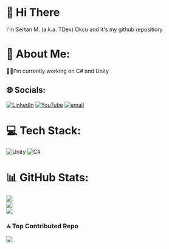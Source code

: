 # 👋 Hi There 
I'm Sertan M. (a.k.a. TDev) Okcu and it's my github repositiory

# 💫 About Me:
🧑‍💼I'm currently working on C# and Unity


## 🌐 Socials:
[![LinkedIn](https://img.shields.io/badge/LinkedIn-%230077B5.svg?logo=linkedin&logoColor=white)](https://linkedin.com/in/sertan-m-okcu-797a53306) [![YouTube](https://img.shields.io/badge/YouTube-%23FF0000.svg?logo=YouTube&logoColor=white)](https://youtube.com/@bentbase) [![email](https://img.shields.io/badge/Email-D14836?logo=gmail&logoColor=white)](mailto:sertanmokcu@gmail.com) 

# 💻 Tech Stack:
![Unity](https://img.shields.io/badge/unity-%23000000.svg?style=for-the-badge&logo=unity&logoColor=white) ![C#](https://img.shields.io/badge/c%23-%23239120.svg?style=for-the-badge&logo=csharp&logoColor=white)
# 📊 GitHub Stats:
![](https://github-readme-stats.vercel.app/api?username=SertanM&theme=dark&hide_border=false&include_all_commits=true&count_private=false)<br/>
![](https://nirzak-streak-stats.vercel.app/?user=SertanM&theme=dark&hide_border=false)<br/>
![](https://github-readme-stats.vercel.app/api/top-langs/?username=SertanM&theme=dark&hide_border=false&include_all_commits=true&count_private=false&layout=compact)

### 🔝 Top Contributed Repo
![](https://github-contributor-stats.vercel.app/api?username=SertanM&limit=5&theme=radical&combine_all_yearly_contributions=true)
